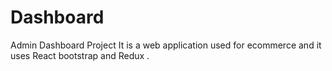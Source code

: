 # Dashboard 
Admin Dashboard Project
It is a web application used for ecommerce and it uses React bootstrap and Redux .
